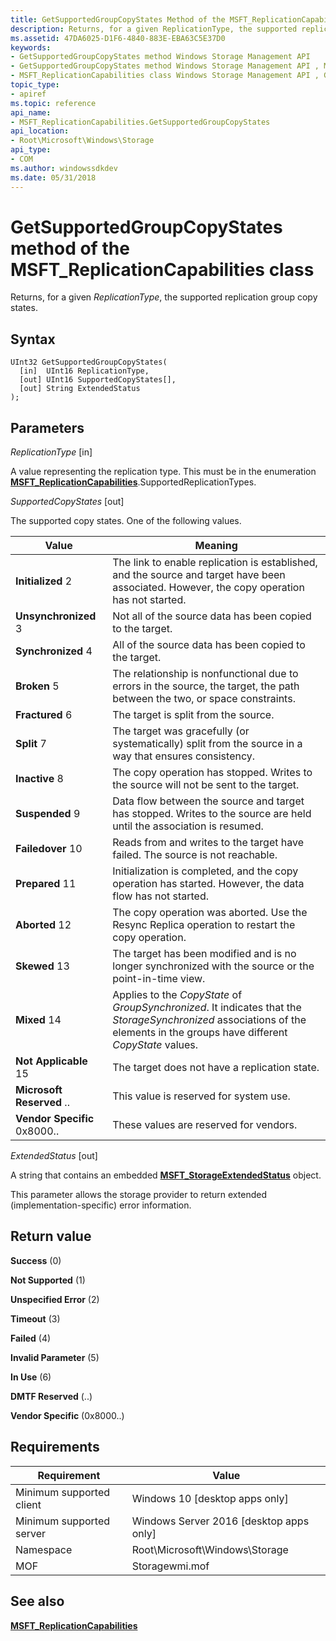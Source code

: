 ```yaml
---
title: GetSupportedGroupCopyStates Method of the MSFT_ReplicationCapabilities Class
description: Returns, for a given ReplicationType, the supported replication group copy states.
ms.assetid: 47DA6025-D1F6-4840-883E-EBA63C5E37D0
keywords:
- GetSupportedGroupCopyStates method Windows Storage Management API
- GetSupportedGroupCopyStates method Windows Storage Management API , MSFT_ReplicationCapabilities class
- MSFT_ReplicationCapabilities class Windows Storage Management API , GetSupportedGroupCopyStates method
topic_type:
- apiref
ms.topic: reference
api_name:
- MSFT_ReplicationCapabilities.GetSupportedGroupCopyStates
api_location:
- Root\Microsoft\Windows\Storage
api_type:
- COM
ms.author: windowssdkdev
ms.date: 05/31/2018
---
```


# GetSupportedGroupCopyStates method of the MSFT\_ReplicationCapabilities class

Returns, for a given *ReplicationType*, the supported replication group copy states.

## Syntax


```mof
UInt32 GetSupportedGroupCopyStates(
  [in]  UInt16 ReplicationType,
  [out] UInt16 SupportedCopyStates[],
  [out] String ExtendedStatus
);
```



## Parameters

 

*ReplicationType* \[in\]
 

A value representing the replication type. This must be in the enumeration [**MSFT\_ReplicationCapabilities**](msft-replicationcapabilities.md).SupportedReplicationTypes.

 

*SupportedCopyStates* \[out\]
 

The supported copy states. One of the following values.



| Value                                                                                                                                                                                                                                                                    | Meaning                                                                                                                                                                                 |
|--------------------------------------------------------------------------------------------------------------------------------------------------------------------------------------------------------------------------------------------------------------------------|-----------------------------------------------------------------------------------------------------------------------------------------------------------------------------------------|
|  **Initialized** 2                               | The link to enable replication is established, and the source and target have been associated. However, the copy operation has not started.                                  |
|  **Unsynchronized** 3                   | Not all of the source data has been copied to the target.                                                                                                                    |
|  **Synchronized** 4                           | All of the source data has been copied to the target.                                                                                                                        |
|  **Broken** 5                                                   | The relationship is nonfunctional due to errors in the source, the target, the path between the two, or space constraints.                                                   |
|  **Fractured** 6                                       | The target is split from the source.                                                                                                                                         |
|  **Split** 7                                                       | The target was gracefully (or systematically) split from the source in a way that ensures consistency.                                                                       |
|  **Inactive** 8                                           | The copy operation has stopped. Writes to the source will not be sent to the target.                                                                                         |
|  **Suspended** 9                                       | Data flow between the source and target has stopped. Writes to the source are held until the association is resumed.                                                         |
|  **Failedover** 10                                  | Reads from and writes to the target have failed. The source is not reachable.                                                                                                |
|  **Prepared** 11                                          | Initialization is completed, and the copy operation has started. However, the data flow has not started.                                                                     |
|  **Aborted** 12                                              | The copy operation was aborted. Use the Resync Replica operation to restart the copy operation.                                                                              |
|  **Skewed** 13                                                  | The target has been modified and is no longer synchronized with the source or the point-in-time view.                                                                        |
|  **Mixed** 14                                                      | Applies to the *CopyState* of *GroupSynchronized*. It indicates that the *StorageSynchronized* associations of the elements in the groups have different *CopyState* values. |
|  **Not Applicable** 15                  | The target does not have a replication state.                                                                                                                                |
|  **Microsoft Reserved** ..  | This value is reserved for system use.                                                                                                                                       |
|  **Vendor Specific** 0x8000..        | These values are reserved for vendors.                                                                                                                                       |



 

 

*ExtendedStatus* \[out\]
 

A string that contains an embedded [**MSFT\_StorageExtendedStatus**](msft-storageextendedstatus.md) object.

This parameter allows the storage provider to return extended (implementation-specific) error information.

 

## Return value

 

**Success** (0)
 

**Not Supported** (1)
 

**Unspecified Error** (2)
 

**Timeout** (3)
 

**Failed** (4)
 

**Invalid Parameter** (5)
 

**In Use** (6)
 

**DMTF Reserved** (..)
 

**Vendor Specific** (0x8000..)
 

## Requirements



| Requirement | Value |
|-------------------------------------|-------------------------------------------------------------------------------------------|
| Minimum supported client | Windows 10 \[desktop apps only\]                                               |
| Minimum supported server | Windows Server 2016 \[desktop apps only\]                                      |
| Namespace                | Root\\Microsoft\\Windows\\Storage                                              |
| MOF                      |  Storagewmi.mof  |



## See also

 

[**MSFT\_ReplicationCapabilities**](msft-replicationcapabilities.md)
 

 

 





